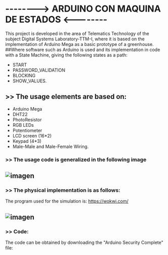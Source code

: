 # --------> ARDUINO CON MAQUINA DE ESTADOS <--------

This project is developed in the area of ​​Telematics Technology of the subject Digital Systems Laboratory-TTM-I, where it is based on the implementation of Arduino Mega 
as a basic prototype of a greenhouse.
##Where software such as Arduino is used and its implementation in code with a State Machine, giving the following states as a path:
- START
- PASSWORD_VALIDATION
- BLOCKING
- SHOW_VALUES.

## >> The usage elements are based on:
- Arduino Mega
- DHT22
- PhotoResistor
- RGB LEDs
- Potentiometer
- LCD screen (16*2)
- Keypad (4*3)
- Male-Male and Male-Female Wiring.

### >> The usage code is generalized in the following image
## ![imagen](https://github.com/RinoxCraft/Projects-Unicauca/assets/67917424/3c9055e8-3b7a-4ec5-ba58-6a9f6e17ba62)

### >> The physical implementation is as follows:
The program used for the simulation is:
https://wokwi.com/ 
## ![imagen](https://github.com/RinoxCraft/Projects-Unicauca/assets/67917424/7c3cd0e0-5b0b-447f-a29b-03bce1752739)
### >> Code: 
The code can be obtained by downloading the "Arduino Security Complete" file:







